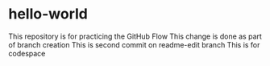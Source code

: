 # hello-world
This repository is for practicing the GitHub Flow
This change is done as part of branch creation
This is second commit on readme-edit branch
This is for codespace